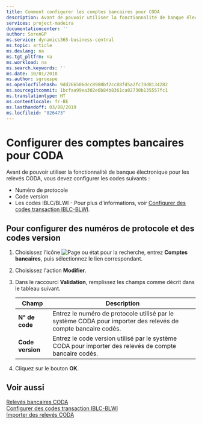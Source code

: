 ```yaml
---
title: Comment configurer les comptes bancaires pour CODA
description: Avant de pouvoir utiliser la fonctionnalité de banque électronique pour les relevés CODA, vous devez configurer certains codes.
services: project-madeira
documentationcenter: ''
author: SorenGP
ms.service: dynamics365-business-central
ms.topic: article
ms.devlang: na
ms.tgt_pltfrm: na
ms.workload: na
ms.search.keywords: ''
ms.date: 10/01/2018
ms.author: sgroespe
ms.openlocfilehash: 9dd266506dcc8980bf2cc88fd5a2fc79d8134282
ms.sourcegitcommit: 1bcfaa99ea302e6b84b8361ca02730b135557fc1
ms.translationtype: HT
ms.contentlocale: fr-BE
ms.lasthandoff: 03/08/2019
ms.locfileid: "826473"
---
```

# <a name="set-up-bank-accounts-for-coda"></a>Configurer des comptes bancaires pour CODA
Avant de pouvoir utiliser la fonctionnalité de banque électronique pour les relevés CODA, vous devez configurer les codes suivants :  

- Numéro de protocole  
- Code version  
- Les codes IBLC/BLWI - Pour plus d'informations, voir [Configurer des codes transaction IBLC-BLWI](how-to-set-up-iblc-blwi-transaction-codes.md).  

## <a name="to-set-up-protocol-numbers-and-version-codes"></a>Pour configurer des numéros de protocole et des codes version  

1.  Choisissez l'icône ![Page ou état pour la recherche](../../media/ui-search/search_small.png "icône Page ou état pour la recherche"), entrez **Comptes bancaires**, puis sélectionnez le lien correspondant.  
2.  Choisissez l'action **Modifier**.  
3.  Dans le raccourci **Validation**, remplissez les champs comme décrit dans le tableau suivant.  

    |Champ|Description|  
    |---------------------------------|---------------------------------------|  
    |**N° de code**|Entrez le numéro de protocole utilisé par le système CODA pour importer des relevés de compte bancaire codés.|  
    |**Code version**|Entrez le code version utilisé par le système CODA pour importer des relevés de compte bancaire codés.|  

4.  Cliquez sur le bouton **OK**.  

## <a name="see-also"></a>Voir aussi  
 [Relevés bancaires CODA](coda-bank-statements.md)   
 [Configurer des codes transaction IBLC-BLWI](how-to-set-up-iblc-blwi-transaction-codes.md)   
 [Importer des relevés CODA](how-to-import-coda-statements.md)
